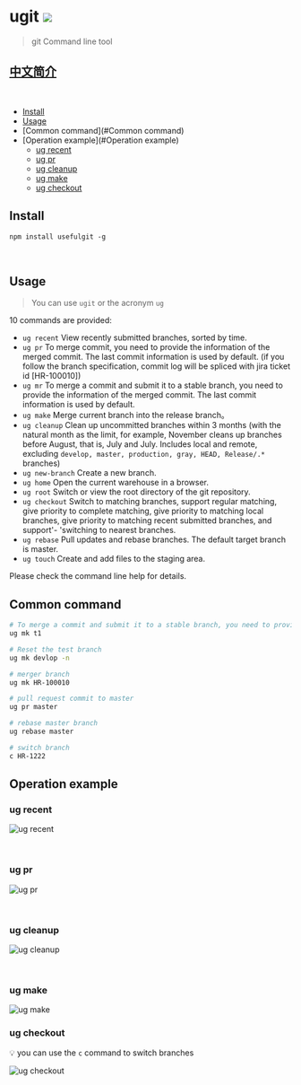 # ugit [](<!-- omit in toc -->) ![](https://img.shields.io/badge/platform-%EF%A3%BF-brightgreen)

> git Command line tool

## [中文简介](README_zh.md)

<br/>

- [Install](#Install)
- [Usage](#Usage)
- [Common command](#Common command)
- [Operation example](#Operation example)
  - [ug recent](#ug-recent)
  - [ug pr](#ug-pr)
  - [ug cleanup](#ug-cleanup)
  - [ug make](#ug-make)
  - [ug checkout](#ug-checkout)

## Install

`npm install usefulgit -g`

<br/>

## Usage

> You can use `ugit` or the acronym `ug`

10 commands are provided:

- `ug recent` View recently submitted branches, sorted by time.
- `ug pr` To merge commit, you need to provide the information of the merged commit. The last commit information is used by default. (if you follow the branch specification, commit log will be spliced with jira ticket id [HR-100010])
- `ug mr` To merge a commit and submit it to a stable branch, you need to provide the information of the merged commit. The last commit information is used by default.
- `ug make` Merge current branch into the release branch。
- `ug cleanup` Clean up uncommitted branches within 3 months (with the natural month as the limit, for example, November cleans up branches before August, that is, July and July. Includes local and remote, excluding `develop, master, production, gray, HEAD, Release/.* `branches)
- `ug new-branch` Create a new branch.
- `ug home` Open the current warehouse in a browser.
- `ug root` Switch or view the root directory of the git repository.
- `ug checkout` Switch to matching branches, support regular matching, give priority to complete matching, give priority to matching local branches, give priority to matching recent submitted branches, and support'- 'switching to nearest branches.
- `ug rebase` Pull updates and rebase branches. The default target branch is master.
- `ug touch` Create and add files to the staging area.

Please check the command line help for details.

## Common command

```bash
# To merge a commit and submit it to a stable branch, you need to provide the information of the merged commit. The last commit information is used by default.
ug mk t1

# Reset the test branch
ug mk devlop -n

# merger branch
ug mk HR-100010

# pull request commit to master
ug pr master

# rebase master branch
ug rebase master

# switch branch
c HR-1222
```

## Operation example

### ug recent

![ug recent](https://cdn.weipaitang.com/static/public/202011248363cdca-bb9b-cdcabb9b-316c-5272353e2d91-W1734H1180.gif)

<br>

### ug pr

![ug pr](https://cdn.weipaitang.com/static/public/20201124238d0c54-1d39-0c541d39-b361-2f3082a00496-W1734H1180.gif)

<br>

### ug cleanup

![ug cleanup](https://cdn.weipaitang.com/static/public/202011240c1c0d97-c683-0d97c683-9112-b592793efd7b-W1734H1180.gif)

<br>

### ug make

![ug make](https://cdn.weipaitang.com/static/public/20201124ac1891c3-fa57-91c3fa57-4b55-b0a12715b275-W1734H1180.gif)

### ug checkout

💡 you can use the `c` command to switch branches

![ug checkout](https://cdn.weipaitang.com/static/public/202101112d9ba8b8-e94b-a8b8e94b-baaa-bec2a54485c4-W1272H1020.gif)
